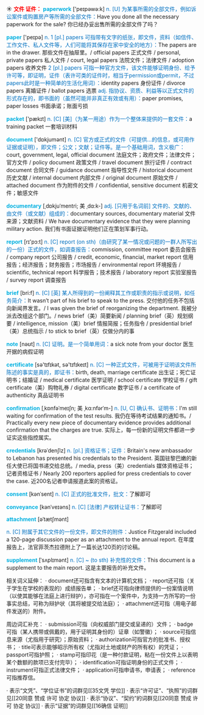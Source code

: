 ☀ <font color="red">**文件 证件：**</font>
<font color="sky blue">**paperwork**</font> ['peɪpəwə:k] 
<font color="#0070c0">n. [U] 为某事所需的全部文件，例如诉讼案件或购置房产等所需的全部文件：</font>Have you done all the necessary paperwork for the sale? 你已经办妥出售所需的全部文件了吗？

<font color="sky blue">**paper**</font> ['peɪpə] 
<font color="#0070c0">n. 1 [pl.] papers 可指带有文字的纸张，即文件，资料（如信件、工作文件、私人文件等，人们可能将其保存在家中安全的地方）：</font>The papers are in the drawer. 那些文件在抽屉里。/ official papers 正式文件 / personal, private papers 私人文件 / court, legal papers 法院文件；法律文件 / adoption papers 收养文件 <font color="#0070c0">2 [pl.] papers 可指一种官方文件，该文件能够证明身份、给予许可等，即证明，证件（表许可类的证件时，相当于permission或permit，不过papers此时是一种简单的生活化用词）：</font>identity papers 身份证件 / divorce papers 离婚证件 / ballot papers 选票 <font color="#0070c0">adj. 指协议、资质、利益等以正式文件的形式存在的，即书面的（虽然可能并非真正有效或有用）：</font>paper promises, paper losses 书面承诺；账面亏损

<font color="sky blue">**packet**</font> ['pækɪt] 
<font color="#0070c0">n. [C] [美]（为某一用途）作为一个整体来提供的一套文件：</font>a training packet 一套培训材料

<font color="sky blue">**document**</font> ['dɒkjumənt] 
<font color="#0070c0">n. [C] 官方或正式的文件（可提供…的信息，或可用作证据或证明），即文件；公文；文献；证件等。是一个基础用词，含义极广：</font>court, government, legal, official document 法庭文件；政府文件；法律文件；官方文件 / policy document 政策文件 / travel document 旅行证件 / contract document 合同文件 / guidance document 指导性文件 / historical document 历史文献 / internal document 内部文件 / original document 原始文件 / attached document 作为附件的文件 / confidential, sensitive document 机密文件；敏感文件
           
<font color="sky blue">**documentary**</font> [ˌdɒkjuˈmentri; 美 ˌdɑ:k-]
<font color="#0070c0">adj. [只用于名词前] 文件的、文献的、由文件（或文献）组成的：</font>documentary sources, documentary material 文件来源；文献资料 / We have documentary evidence that they were planning military action. 我们有书面证据证明他们正在策划军事行动。
           
<font color="sky blue">**report**</font> [rɪ'pɔ:t] 
<font color="#0070c0">n. [C] report (on sth)（由研究了某一情况或问题的一群人所写出的一份）正式的文件，如调查报告：</font>commission, committee report 委员会报告 / company report 公司报告 / credit, economic, financial, market report 信用报告；经济报告；财务报告；市场报告 / environmental report 环境报告 / scientific, technical report 科学报告；技术报告 / laboratory report 实验室报告 / survey report 调查报告

<font color="sky blue">**brief**</font> [bri:f] 
<font color="#0070c0">n. [C] [英] 某人所得到的一份阐释其工作或职责的指示或说明，如任务简介：</font>It wasn’t part of his brief to speak to the press. 交付他的任务不包括向新闻界发言。/ I was given the brief of reorganizing the department. 我被分派去改组这个部门。/ news brief（美）简要新闻 / planning brief（英）规划纲要 / intelligence, mission（美）brief 情报简报；任务指令 / presidential brief（美）总统指示 / to stick to brief（英）仅做分内的事

<font color="sky blue">**note**</font> [nəʊt] 
<font color="#0070c0">n. [C] 证明。是一个简单用词：</font>a sick note from your doctor 医生开据的病假证明

<font color="sky blue">**certificate**</font> [sə'tɪfɪkət, sə'tɪfɪkeɪt] 
<font color="#0070c0">n. [C] 一种正式文件，可被用于证明该文件所陈述的事实是真的，即证书：</font>birth, death, marriage certificate 出生证；死亡证明书；结婚证 / medical certificate 医学证明 / school certificate 学校证书 / gift certificate（美）购物礼券 / digital certificate 数字证书 / a certificate of authenticity 真品证明书
           
<font color="sky blue">**confirmation**</font> [ˌkɒnfəˈmeɪʃn; 美 ˌkɑ:nfərˈm-]
<font color="#0070c0">n. [U, C] 确认书、证明书：</font>I'm still waiting for confirmation of the test results. 我仍在等待考试结果的通知书。/ Practically every new piece of documentary evidence provides additional confirmation that the charges are true. 实际上，每一份新的证明文件都进一步证实这些指控属实。
           
<font color="sky blue">**credentials**</font> [krəˈdenʃlz]
<font color="#0070c0">n. [pl.] 资格证书；证件：</font>Britain's new ambassador to Lebanon has presented his credentials to the President. 英国驻黎巴嫩的新任大使已将国书递交给总统。/ media, press（美）credentials 媒体资格证书；记者资格证书 / Nearly 200 reporters applied for press credentials to cover the case. 近200名记者申请报道此案的资格证。

<font color="sky blue">**consent**</font> [kənˈsent]
<font color="#0070c0">n. [C] 正式的批准文件，批文：</font>了解即可
           
<font color="sky blue">**conveyance**</font> [kənˈveɪəns]
<font color="#0070c0">n. [C] [法律] 产权转让证书：</font>了解即可
           
<font color="sky blue">**attachment**</font> [əˈtætʃmənt]

<font color="#0070c0">n. [C] 附属于其它文件的一份文件，即文件的附件：</font>Justice Fitzgerald included a 120-page discussion paper as an attachment to the annual report. 在年度报告上，法官菲茨杰拉德附上了一篇长达120页的讨论稿。
           
<font color="sky blue">**supplement**</font> [ˈsʌplɪmənt]
<font color="#0070c0">n. [C] ~ (to sth) 补充性的文件：</font>This document is a supplement to the main report. 这是主要报告的补充文件。

相关词义延伸：
· document还可指含有文本的计算机文档；
· report还可指（关于学生在学校的表现的）成绩报告单；
· brief还可指向律师提供的一份案情说明（以使其能够在法庭上进行辩护），亦可指在一个案件中，为支持一方所写的一份事实总结，可称为辩护状（其将被提交给法庭）；
· attachment还可指（用电子邮件发送的）附件。

周边词汇补充：
· submission可指（向权威部门提交或呈递的）文件；
· badge可指（某人携带或佩戴的，用于证明其身份的）证章（如警徽）；
· source可指信息来源（尤指用于研究）；原始资料；
· authorization可指官方的批准书、授权书；
· title可表示能够昭示所有权（尤指对土地或财产的所有权）的凭证；
· passport可指护照；
· stamp可指印花（是一种付款证明，粘在一份文件上以表明某个数额的款项已支付完毕）；
· identification可指证明身份的正式文件；
· instrument可指正式法律文件；
· application可指申请书，申请表；
· reference可指推荐信。

· 表示“文凭”、“学位证书”的词群见[[35文凭 学位]]
· 表示“许可证”、“执照”的词群见[[20同意 赞成 许可 协定 协议]]
· 表示“协议”、“契约”的词群见[[20同意 赞成 许可 协定 协议]]
· 表示“证据”的词群见[[16确信 证明]]
